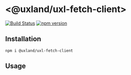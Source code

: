 # \<@uxland/uxl-fetch-client\>

[![Build Status](https://travis-ci.org/uxland/uxl-fetch-client.svg?branch=master)](https://travis-ci.org/uxland/uxl-fetch-client)
[![npm version](https://badge.fury.io/js/%40uxland%2Fuxl-fetch-client.svg)](https://badge.fury.io/js/%40uxland%2Fuxl-fetch-client)

## Installation

`npm i @uxland/uxl-fetch-client`

## Usage
